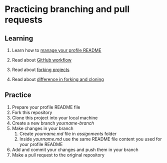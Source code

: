 # Practicing branching and pull requests

## Learning

1. Learn how to [manage your profile README](https://docs.github.com/en/github/setting-up-and-managing-your-github-profile/managing-your-profile-readme)

2. Read about [GitHub workflow](https://guides.github.com/introduction/flow/)
3. Read about [forking projects](https://guides.github.com/activities/forking/)
4. Read about [difference in forking and cloning](https://github.community/t/the-difference-between-forking-and-cloning-a-repository/10189)

## Practice

1. Prepare your profile README file
1. Fork this repository
1. Clone this project into your local machine
1. Create a new branch _yourname-branch_
1. Make changes in your branch
   1. Create _yourname.md_ file in _assignments_ folder
   1. Inside _yourname.md_ use the same README file content you used for your profile README
1. Add and commit your changes and push them in your branch
1. Make a pull request to the original repository

